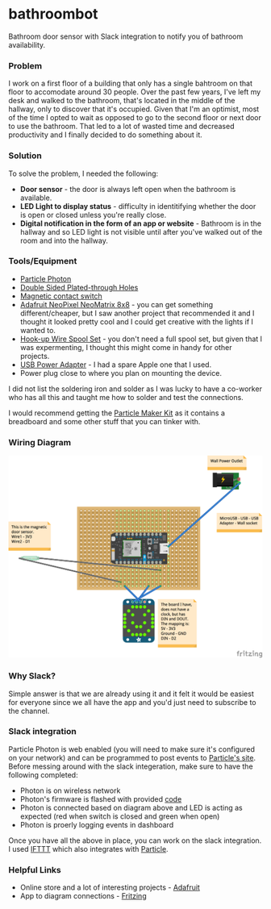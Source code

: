 # bathroombot
Bathroom door sensor with Slack integration to notify you of bathroom availability.

### Problem
I work on a first floor of a building that only has a single bahtroom on that floor to accomodate around 30 people. Over the past few years, I've left my desk and walked to the bathroom, that's located in the middle of the hallway, only to discover that it's occupied. Given that I'm an optimist, most of the time I opted to wait as opposed to go to the second floor or next door to use the bathroom. That led to a lot of wasted time and decreased productivity and I finally decided to do something about it.

### Solution
To solve the problem, I needed the following:
  * **Door sensor** - the door is always left open when the bathroom is available.
  * **LED Light to display status** - difficulty in identitifying whether the door is open or closed unless you're really close.
  * **Digital notification in the form of an app or website** - Bathroom is in the hallway and so LED light is not visible until after you've walked out of the room and into the hallway. 

### Tools/Equipment
* [Particle Photon](https://store.particle.io/?utm_source=homesite&utm_medium=Nav&utm_campaign=TopMenu)
* [Double Sided Plated-through Holes](http://www.amazon.com/Double-Sided-Plated-through-250hole-Veroboard/dp/B00G3EHATG/ref=sr_1_1?ie=UTF8&qid=1459775299&sr=8-1&keywords=Double+Sided+Plated-through+Holes)
* [Magnetic contact switch](https://www.adafruit.com/products/375)
* [Adafruit NeoPixel NeoMatrix 8x8](https://www.adafruit.com/products/1487) - you can get something different/cheaper, but I saw another project that recommended it and I thought it looked pretty cool and I could get creative with the lights if I wanted to.
* [Hook-up Wire Spool Set](https://www.adafruit.com/products/1311) - you don't need a full spool set, but given that I was expermenting, I thought this might come in handy for other projects.
* [USB Power Adapter](http://www.amazon.com/Omni-Universal-Adapter-Charger-Samsung/dp/B00YHZI0EC/ref=sr_1_1?ie=UTF8&qid=1459776446&sr=8-1&keywords=usb+power+plug) - I had a spare Apple one that I used.
* Power plug close to where you plan on mounting the device.

I did not list the soldering iron and solder as I was lucky to have a co-worker who has all this and taught me how to solder and test the connections. 

I would recommend getting the [Particle Maker Kit](https://store.particle.io/?utm_source=homesite&utm_medium=Nav&utm_campaign=TopMenu) as it contains a breadboard and some other stuff that you can tinker with.

### Wiring Diagram
![BathroomBot](bathroombot.png "BathroomBot")

### Why Slack?
Simple answer is that we are already using it and it felt it would be easiest for everyone since we all have the app and you'd just need to subscribe to the channel.

### Slack integration
Particle Photon is web enabled (you will need to make sure it's configured on your network) and can be programmed to post events to [Particle's site](https://dashboard.particle.io/). Before messing around with the slack integeration, make sure to have the following completed:
* Photon is on wireless network
* Photon's firmware is flashed with provided [code](https://github.com/shaidar/bathroombot/blob/master/bathroombot.ino)
* Photon is connected based on diagram above and LED is acting as expected (red when switch is closed and green when open)
* Photon is proerly logging events in dashboard

Once you have all the above in place, you can work on the slack integration. I used [IFTTT](https://slack.com/apps/A028LGAFF-ifttt) which also integrates with [Particle](https://www.particle.io/ifttt).

### Helpful Links
* Online store and a lot of interesting projects - [Adafruit](https://www.adafruit.com)
* App to diagram connections - [Fritzing](http://fritzing.org/home/)
